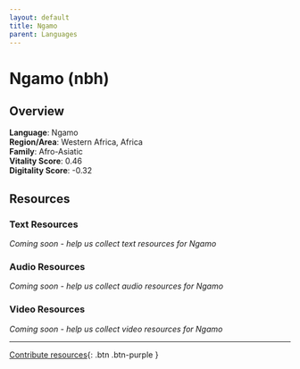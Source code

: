 ```yaml
---
layout: default
title: Ngamo
parent: Languages
---
```


# Ngamo (nbh)

## Overview

**Language**: Ngamo  
**Region/Area**: Western Africa, Africa  
**Family**: Afro-Asiatic  
**Vitality Score**: 0.46  
**Digitality Score**: -0.32  

## Resources

### Text Resources
*Coming soon - help us collect text resources for Ngamo*

### Audio Resources
*Coming soon - help us collect audio resources for Ngamo*

### Video Resources
*Coming soon - help us collect video resources for Ngamo*

---

[Contribute resources](https://fairtrain.github.io/){: .btn .btn-purple }
